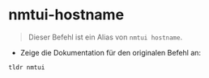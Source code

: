 # nmtui-hostname

> Dieser Befehl ist ein Alias von `nmtui hostname`.

- Zeige die Dokumentation für den originalen Befehl an:

`tldr nmtui`
